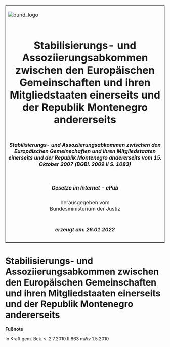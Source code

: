 <span id="DECKBLATT.html"></span>

<table border="0" frame="border" width="100%">

<tr valign="top">

<td align="left">

![bund\_logo](BfJ_2021_Web_de_de.gif)

</td>

<td align="right">

 

</td>

</tr>

<tr align="center" valign="middle">

<td colspan="2">

# Stabilisierungs- und Assoziierungsabkommen zwischen den Europäischen Gemeinschaften und ihren Mitgliedstaaten einerseits und der Republik Montenegro andererseits

</td>

</tr>

<tr align="center" valign="middle">

<td colspan="2">

##### Stabilisierungs- und Assoziierungsabkommen zwischen den Europäischen Gemeinschaften und ihren Mitgliedstaaten einerseits und der Republik Montenegro andererseits vom 15. Oktober 2007 (BGBl. 2009 II S. 1083)

</td>

</tr>

<tr align="center" valign="middle">

<td colspan="2">

  
  

##### Gesetze im Internet - ePub  
  
herausgegeben vom  
Bundesministerium der Justiz

</td>

</tr>

<tr align="center" valign="bottom">

<td colspan="2">

  
  

##### erzeugt am: 26.01.2022

</td>

</tr>

</table>

<span id="BJNR108320009.html"></span>

# Stabilisierungs- und Assoziierungsabkommen zwischen den Europäischen Gemeinschaften und ihren Mitgliedstaaten einerseits und der Republik Montenegro andererseits

<div>

  
**Fußnote**

<div class="jnhtml">

<div>

<div class="jurAbsatz">

In Kraft gem. Bek. v. 2.7.2010 II 863 mWv 1.5.2010

</div>

</div>

</div>

</div>
